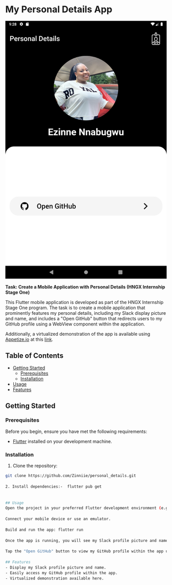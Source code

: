 # My Personal Details App

![App Screenshot](assets/png/app_screenshot.png)

**Task: Create a Mobile Application with Personal Details (HNGX Internship Stage One)**

This Flutter mobile application is developed as part of the HNGX Internship Stage One program. The task is to create a mobile application that prominently features my personal details, including my Slack display picture and name, and includes a "Open GitHub" button that redirects users to my GitHub profile using a WebView component within the application.

Additionally, a virtualized demonstration of the app is available using [Appetize.io](https://appetize.io/) at this [link](https://appetize.io/app/YOUR_APPETIZE_IO_LINK).

## Table of Contents
- [Getting Started](#getting-started)
  - [Prerequisites](#prerequisites)
  - [Installation](#installation)
- [Usage](#usage)
- [Features](#features)


## Getting Started
### Prerequisites

Before you begin, ensure you have met the following requirements:
- [Flutter](https://flutter.dev/) installed on your development machine.

### Installation

1. Clone the repository:

```bash
git clone https://github.com/Zinniie/personal_details.git

2. Install dependencies:-  flutter pub get


## Usage
Open the project in your preferred Flutter development environment (e.g., Visual Studio Code or Android Studio).

Connect your mobile device or use an emulator.

Build and run the app: flutter run

Once the app is running, you will see my Slack profile picture and name on the main screen.

Tap the "Open GitHub" button to view my GitHub profile within the app using a WebView component.

## Features
- Display my Slack profile picture and name.
- Easily access my GitHub profile within the app.
- Virtualized demonstration available here.

